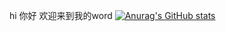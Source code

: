 hi 你好
欢迎来到我的word
[![Anurag's GitHub stats](https://github-readme-stats.vercel.app/api?username=Dear-Fantasy)](https://github.com/anuraghazra/github-readme-stats)
